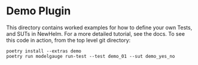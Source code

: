 # Demo Plugin

This directory contains worked examples for how to define your own Tests, and SUTs in NewHelm. For a more detailed tutorial, see the docs. To see this code in action, from the top level git directory:

```
poetry install --extras demo
poetry run modelgauge run-test --test demo_01 --sut demo_yes_no
```
